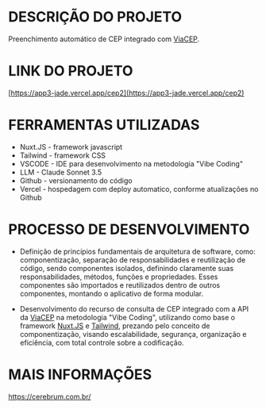 # DESCRIÇÃO DO PROJETO

Preenchimento automático de CEP integrado com [ViaCEP](https://viacep.com.br/).

# LINK DO PROJETO

[https://app3-jade.vercel.app/cep2](https://app3-jade.vercel.app/cep2)

# FERRAMENTAS UTILIZADAS

* Nuxt.JS - framework javascript
* Tailwind - framework CSS
* VSCODE - IDE para desenvolvimento na metodologia "Vibe Coding"
* LLM - Claude Sonnet 3.5
* Github - versionamento do código
* Vercel - hospedagem com deploy automatico, conforme atualizações no Github

# PROCESSO DE DESENVOLVIMENTO

* Definição de princípios fundamentais de arquitetura de software, como: componentização, separação de responsabilidades e reutilização de código, sendo componentes isolados, definindo claramente suas responsabilidades, métodos, funções e propriedades. Esses componentes são importados e reutilizados dentro de outros componentes, montando o aplicativo de forma modular.

* Desenvolvimento do recurso de consulta de CEP integrado com a API da [ViaCEP](https://viacep.com.br/) na metodologia "Vibe Coding", utilizando como base o framework [Nuxt.JS](https://nuxt.com/) e [Tailwind](https://tailwindcss.com/), prezando pelo conceito de componentização, visando escalabilidade, segurança, organização e eficiência, com total controle sobre a codificação.

# MAIS INFORMAÇÕES
https://cerebrum.com.br/